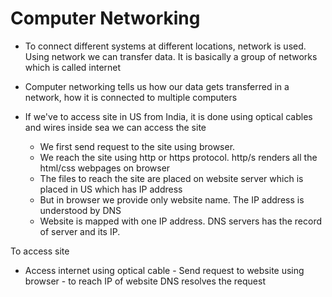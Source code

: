# Computer Networking

- To connect different systems at different locations, network is used. Using network we can transfer data. It is basically a group of networks which is called internet
- Computer networking tells us how our data gets transferred in a network, how it is connected to multiple computers

- If we've to access site in US from India, it is done using optical cables and wires inside sea we can access the site
  - We first send request to the site using browser.
  - We reach the site using http or https protocol. http/s renders all the html/css webpages on browser
  - The files to reach the site are placed on website server which is placed in US which has IP address
  - But in browser we provide only website name. The IP address is understood by DNS
  - Website is mapped with one IP address. DNS servers has the record of server and its IP.

To access site 
- Access internet using optical cable - Send request to website using browser - to reach IP of website DNS resolves the request
